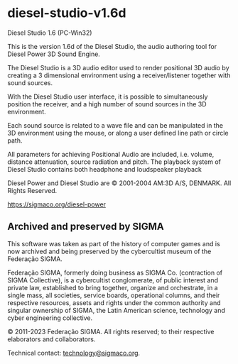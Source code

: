# diesel-studio-v1.6d
Diesel Studio 1.6 (PC-Win32)

This is the version 1.6d of the Diesel Studio, the audio authoring tool for Diesel Power 3D Sound Engine.

The Diesel Studio is a 3D audio editor used to render positional 3D audio by creating a 3 dimensional environment using a receiver/listener together with sound sources. 

With the Diesel Studio user interface, it is possible to simultaneously position the receiver, and a high number of sound sources in the 3D environment. 

Each sound source is related to a wave file and can be manipulated in the 3D environment using the mouse, or along a user defined line path or circle path. 

All parameters for achieving Positional Audio are included, i.e. volume, distance attenuation, source radiation and pitch.  The playback system of Diesel Studio contains both headphone and loudspeaker playback

Diesel Power and Diesel Studio are © 2001-2004 AM:3D A/S, DENMARK. All Rights Reserved.

https://sigmaco.org/diesel-power

## Archived and preserved by SIGMA

This software was taken as part of the history of computer games and is now archived and being preserved by the cybercultist museum of the Federação SIGMA.

Federação SIGMA, formerly doing business as SIGMA Co. (contraction of SIGMA Collective), is a cybercultist conglomerate, of public interest and private law, established to bring together, organize and orchestrate, in a single mass, all societies, service boards, operational columns, and their respective resources, assets and rights under the common authority and singular ownership of SIGMA, the Latin American science, technology and cyber engineering collective.

© 2011-2023 Federação SIGMA. All rights reserved; to their respective elaborators and collaborators.

Technical contact: technology@sigmaco.org.
